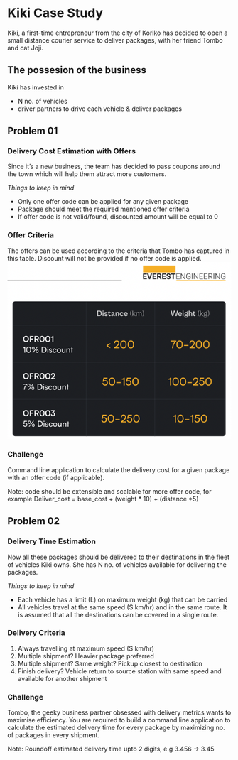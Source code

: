 # Kiki Case Study
Kiki, a first-time entrepreneur from the city of Koriko has decided to open a small distance courier service to deliver packages, with her friend Tombo and cat Joji.

## The possesion of the business
Kiki has invested in
* N no. of vehicles
* driver partners to drive each vehicle & deliver packages

## Problem 01
### Delivery Cost Estimation with Offers
Since it’s a new business, the team has decided to pass coupons around the town which will help them attract more customers.

_Things to keep in mind_
* Only one offer code can be applied for any given package
* Package should meet the required mentioned offer criteria
* If offer code is not valid/found, discounted amount will be equal to 0
### Offer Criteria
The offers can be used according to the criteria that Tombo has captured in this table. Discount will not be provided if no offer code is applied.
![offer criteria](https://github.com/hnhtran/kikiCaseStudy/blob/main/assets/offerCriteria.png)

### Challenge
Command line application to calculate the delivery cost for a given package with an offer code (if applicable).

Note: code should be extensible and scalable for more offer code, for example
Deliver_cost = base_cost + (weight * 10) + (distance *5)

## Problem 02
### Delivery Time Estimation
Now all these packages should be delivered to their destinations in the fleet of vehicles Kiki owns. She has N no. of vehicles available for delivering the packages.

_Things to keep in mind_
* Each vehicle has a limit (L) on maximum weight (kg) that can be carried
* All vehicles travel at the same speed (S km/hr) and in the same route. It is assumed that all the destinations can be covered in a single route.
### Delivery Criteria
1. Always travelling at maximum speed (S km/hr)
2. Multiple shipment? Heavier package preferred
3. Multiple shipment? Same weight? Pickup closest to destination
4. Finish delivery? Vehicle return to source station with same speed and available for another shipment
### Challenge
Tombo, the geeky business partner obsessed with delivery metrics wants to maximise efficiency.
You are required to build a command line application to calculate the estimated delivery time for every package by maximizing no. of packages in every shipment.

Note: Roundoff estimated delivery time upto 2 digits, e.g 3.456 -> 3.45
